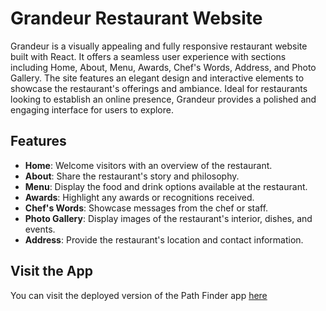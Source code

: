 # Grandeur Restaurant Website

Grandeur is a visually appealing and fully responsive restaurant website built with React. It offers a seamless user experience with sections including Home, About, Menu, Awards, Chef's Words, Address, and Photo Gallery. The site features an elegant design and interactive elements to showcase the restaurant's offerings and ambiance. Ideal for restaurants looking to establish an online presence, Grandeur provides a polished and engaging interface for users to explore.


## Features
- **Home**: Welcome visitors with an overview of the restaurant.
- **About**: Share the restaurant's story and philosophy.
- **Menu**: Display the food and drink options available at the restaurant.
- **Awards**: Highlight any awards or recognitions received.
- **Chef's Words**: Showcase messages from the chef or staff.
- **Photo Gallery**: Display images of the restaurant's interior, dishes, and events.
- **Address**: Provide the restaurant's location and contact information.

## Visit the App

You can visit the deployed version of the Path Finder app [here](https://grandeur-shrey-karirias-projects.vercel.app/)